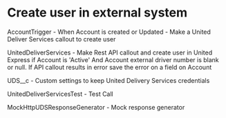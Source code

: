 # Create user in external system

AccountTrigger - When Account is created or Updated - Make a United Deliver Services callout to create user

UnitedDeliverServices - Make Rest API callout and create user in United Express if Account is 'Active' And Account external driver number is blank or null. If API callout results in error save the error on a field on Account

UDS__c - Custom settings to keep United Delivery Services credentials

UnitedDeliverServicesTest - Test Call

MockHttpUDSResponseGenerator - Mock response generator
